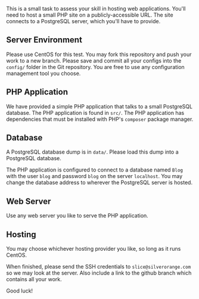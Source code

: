 This is a small task to assess your skill in hosting web applications.
You'll need to host a small PHP site on a publicly-accessible URL. The
site connects to a PostgreSQL server, which you'll have to provide.

Server Environment
------------------
Please use CentOS for this test. You may fork this repository and push
your work to a new branch. Please save and commit all your configs
into the `config/` folder in the Git repository. You are free to use any
configuration management tool you choose.

PHP Application
---------------
We have provided a simple PHP application that talks to a small PostgreSQL
database. The PHP application is found in `src/`. The PHP application has
dependencies that must be installed with PHP's `composer` package manager.

Database
--------
A PostgreSQL database dump is in `data/`. Please load this dump into a PostgreSQL
database.

The PHP application is configured to connect to a database named `Blog` 
with the user `blog` and password `blog` on the server `localhost`. You may 
change the database address to wherever the PostgreSQL server is hosted.

Web Server
----------
Use any web server you like to serve the PHP application.

Hosting
-------
You may choose whichever hosting provider you like, so long as it runs CentOS.

When finished, please send the SSH credentials to `slice@silverorange.com` so we
may look at the server. Also include a link to the github branch which contains
all your work.

Good luck!

